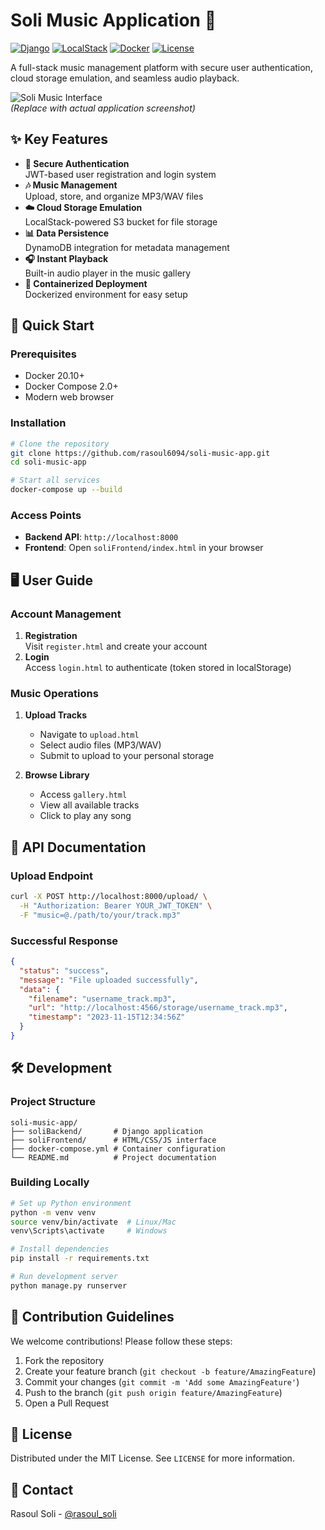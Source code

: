 # Soli Music Application 🎵

[![Django](https://img.shields.io/badge/Django-3.2+-092E20?logo=django)](https://www.djangoproject.com/)
[![LocalStack](https://img.shields.io/badge/LocalStack-AWS%20Emulation-FF9900?logo=amazon-aws)](https://localstack.cloud/)
[![Docker](https://img.shields.io/badge/Docker-2.0+-2496ED?logo=docker)](https://www.docker.com/)
[![License](https://img.shields.io/badge/License-MIT-blue.svg)](LICENSE)

A full-stack music management platform with secure user authentication, cloud storage emulation, and seamless audio playback.

![Soli Music Interface](https://via.placeholder.com/800x400?text=Soli+Music+Interface+Preview)  
*(Replace with actual application screenshot)*

## ✨ Key Features

- **🔐 Secure Authentication**  
  JWT-based user registration and login system
- **🎶 Music Management**  
  Upload, store, and organize MP3/WAV files
- **☁️ Cloud Storage Emulation**  
  LocalStack-powered S3 bucket for file storage
- **📊 Data Persistence**  
  DynamoDB integration for metadata management
- **🎧 Instant Playback**  
  Built-in audio player in the music gallery
- **🐳 Containerized Deployment**  
  Dockerized environment for easy setup

## 🚀 Quick Start

### Prerequisites
- Docker 20.10+
- Docker Compose 2.0+
- Modern web browser

### Installation
```bash
# Clone the repository
git clone https://github.com/rasoul6094/soli-music-app.git
cd soli-music-app

# Start all services
docker-compose up --build
```

### Access Points
- **Backend API**: `http://localhost:8000`
- **Frontend**: Open `soliFrontend/index.html` in your browser

## 🖥️ User Guide

### Account Management
1. **Registration**  
   Visit `register.html` and create your account
2. **Login**  
   Access `login.html` to authenticate (token stored in localStorage)

### Music Operations
1. **Upload Tracks**  
   - Navigate to `upload.html`  
   - Select audio files (MP3/WAV)  
   - Submit to upload to your personal storage

2. **Browse Library**  
   - Access `gallery.html`  
   - View all available tracks  
   - Click to play any song

## 🔌 API Documentation

### Upload Endpoint
```bash
curl -X POST http://localhost:8000/upload/ \
  -H "Authorization: Bearer YOUR_JWT_TOKEN" \
  -F "music=@./path/to/your/track.mp3"
```

### Successful Response
```json
{
  "status": "success",
  "message": "File uploaded successfully",
  "data": {
    "filename": "username_track.mp3",
    "url": "http://localhost:4566/storage/username_track.mp3",
    "timestamp": "2023-11-15T12:34:56Z"
  }
}
```

## 🛠 Development

### Project Structure
```
soli-music-app/
├── soliBackend/       # Django application
├── soliFrontend/      # HTML/CSS/JS interface
├── docker-compose.yml # Container configuration
└── README.md          # Project documentation
```

### Building Locally
```bash
# Set up Python environment
python -m venv venv
source venv/bin/activate  # Linux/Mac
venv\Scripts\activate     # Windows

# Install dependencies
pip install -r requirements.txt

# Run development server
python manage.py runserver
```

## 🤝 Contribution Guidelines

We welcome contributions! Please follow these steps:

1. Fork the repository
2. Create your feature branch (`git checkout -b feature/AmazingFeature`)
3. Commit your changes (`git commit -m 'Add some AmazingFeature'`)
4. Push to the branch (`git push origin feature/AmazingFeature`)
5. Open a Pull Request

## 📜 License

Distributed under the MIT License. See `LICENSE` for more information.

## 📧 Contact

Rasoul Soli - [@rasoul_soli](https://github.com/rasoul6094)



